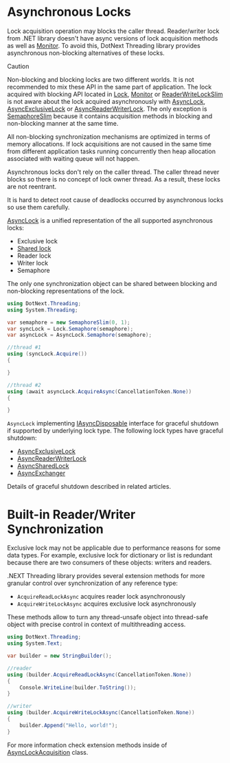 Asynchronous Locks
====
Lock acquisition operation may blocks the caller thread. Reader/writer lock from .NET library doesn't have async versions of lock acquisition methods as well as [Monitor](https://docs.microsoft.com/en-us/dotnet/api/system.threading.monitor). To avoid this, DotNext Threading library provides asynchronous non-blocking alternatives of these locks.

> [!CAUTION]
> Non-blocking and blocking locks are two different worlds. It is not recommended to mix these API in the same part of application. The lock acquired with blocking API located in [Lock](xref:DotNext.Threading.Lock), [Monitor](https://docs.microsoft.com/en-us/dotnet/api/system.threading.monitor) or [ReaderWriteLockSlim](https://docs.microsoft.com/en-us/dotnet/api/system.threading.readerwriterlockslim) is not aware about the lock acquired asynchronously with [AsyncLock](xref:DotNext.Threading.AsyncLock), [AsyncExclusiveLock](xref:DotNext.Threading.AsyncExclusiveLock) or [AsyncReaderWriterLock](xref:DotNext.Threading.AsyncReaderWriterLock). The only exception is [SemaphoreSlim](https://docs.microsoft.com/en-us/dotnet/api/system.threading.semaphoreslim) because it contains acquisition methods in blocking and non-blocking manner at the same time.

All non-blocking synchronization mechanisms are optimized in terms of memory allocations. If lock acquisitions are not caused in the same time from different application tasks running concurrently then heap allocation associated with waiting queue will not happen.

Asynchronous locks don't rely on the caller thread. The caller thread never blocks so there is no concept of lock owner thread. As a result, these locks are not reentrant.

It is hard to detect root cause of deadlocks occurred by asynchronous locks so use them carefully.

[AsyncLock](xref:DotNext.Threading.AsyncLock) is a unified representation of the all supported asynchronous locks:
* Exclusive lock
* [Shared lock](xref:DotNext.Threading.AsyncSharedLock)
* Reader lock
* Writer lock
* Semaphore

The only one synchronization object can be shared between blocking and non-blocking representations of the lock.
```csharp
using DotNext.Threading;
using System.Threading;

var semaphore = new SemaphoreSlim(0, 1);
var syncLock = Lock.Semaphore(semaphore);
var asyncLock = AsyncLock.Semaphore(semaphore);

//thread #1
using (syncLock.Acquire())
{

}

//thread #2
using (await asyncLock.AcquireAsync(CancellationToken.None))
{

}
```

`AsyncLock` implementing [IAsyncDisposable](https://docs.microsoft.com/en-us/dotnet/api/system.iasyncdisposable) interface for graceful shutdown if supported by underlying lock type. The following lock types have graceful shutdown:
* [AsyncExclusiveLock](./exclusive.md)
* [AsyncReaderWriterLock](./rwlock.md)
* [AsyncSharedLock](xref:DotNext.Threading.AsyncExclusiveLock)
* [AsyncExchanger](./exchanger.md)

Details of graceful shutdown described in related articles.

# Built-in Reader/Writer Synchronization
Exclusive lock may not be applicable due to performance reasons for some data types. For example, exclusive lock for dictionary or list is redundant because there are two consumers of these objects: writers and readers.

.NEXT Threading library provides several extension methods for more granular control over synchronization of any reference type:
* `AcquireReadLockAsync` acquires reader lock asynchronously
* `AcquireWriteLockAsync` acquires exclusive lock asynchronously

These methods allow to turn any thread-unsafe object into thread-safe object with precise control in context of multithreading access.

```csharp
using DotNext.Threading;
using System.Text;

var builder = new StringBuilder();

//reader
using (builder.AcquireReadLockAsync(CancellationToken.None))
{
    Console.WriteLine(builder.ToString());
}

//writer
using (builder.AcquireWriteLockAsync(CancellationToken.None))
{
    builder.Append("Hello, world!");
}
```

For more information check extension methods inside of [AsyncLockAcquisition](xref:DotNext.Threading.LockAcquisition) class.